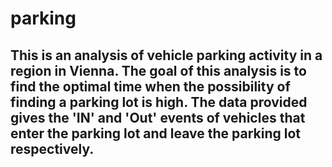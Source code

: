 # parking

## This is an analysis of vehicle parking activity in a region in Vienna. The goal of this analysis is to find the optimal time when the possibility of finding a parking lot is high. The data provided gives the 'IN' and 'Out' events of vehicles that enter the parking lot and leave the parking lot respectively.
